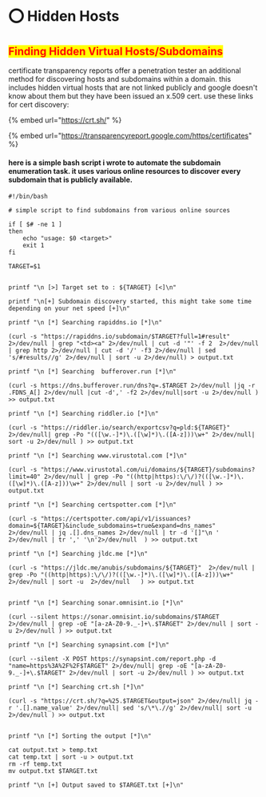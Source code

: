 # ⭕ Hidden Hosts

## <mark style="color:red;">Finding Hidden Virtual Hosts/Subdomains</mark>

certificate transparency reports offer a penetration tester an additional method for discovering hosts and subdomains within a domain. this includes hidden virtual hosts that are not linked publicly and google doesn't know about them but they have been issued an x.509 cert. use these links for cert discovery:

{% embed url="https://crt.sh/" %}

{% embed url="https://transparencyreport.google.com/https/certificates" %}

#### here is a simple bash script i wrote to automate the subdomain enumeration task. it uses various online resources to discover every subdomain that is publicly available. <a href="#here-is-a-simple-bash-script-i-wrote-to-automate-the-subdomain-enumeration-task-it-uses-various-onli" id="here-is-a-simple-bash-script-i-wrote-to-automate-the-subdomain-enumeration-task-it-uses-various-onli"></a>

```
#!/bin/bash

# simple script to find subdomains from various online sources

if [ $# -ne 1 ]
then
	echo "usage: $0 <target>"
	exit 1
fi

TARGET=$1


printf "\n [>] Target set to : ${TARGET} [<]\n"

printf "\n[+] Subdomain discovery started, this might take some time depending on your net speed [+]\n"

printf "\n [*] Searching rapiddns.io [*]\n"

(curl -s "https://rapiddns.io/subdomain/$TARGET?full=1#result" 2>/dev/null | grep "<td><a" 2>/dev/null | cut -d '"' -f 2  2>/dev/null | grep http 2>/dev/null | cut -d '/' -f3 2>/dev/null | sed 's/#results//g' 2>/dev/null | sort -u 2>/dev/null) > output.txt

printf "\n [*] Searching  bufferover.run [*]\n"

(curl -s https://dns.bufferover.run/dns?q=.$TARGET 2>/dev/null |jq -r .FDNS_A[] 2>/dev/null |cut -d',' -f2 2>/dev/null|sort -u 2>/dev/null ) >> output.txt

printf "\n [*] Searching riddler.io [*]\n"

(curl -s "https://riddler.io/search/exportcsv?q=pld:${TARGET}" 2>/dev/null| grep -Po "(([\w.-]*)\.([\w]*)\.([A-z]))\w+" 2>/dev/null| sort -u 2>/dev/null ) >> output.txt

printf "\n [*] Searching www.virustotal.com [*]\n"

(curl -s "https://www.virustotal.com/ui/domains/${TARGET}/subdomains?limit=40" 2>/dev/null | grep -Po "((http|https):\/\/)?(([\w.-]*)\.([\w]*)\.([A-z]))\w+" 2>/dev/null | sort -u 2>/dev/null ) >> output.txt

printf "\n [*] Searching certspotter.com [*]\n"

(curl -s "https://certspotter.com/api/v1/issuances?domain=${TARGET}&include_subdomains=true&expand=dns_names"  2>/dev/null | jq .[].dns_names 2>/dev/null | tr -d '[]"\n ' 2>/dev/null | tr ',' '\n'2>/dev/null  ) >> output.txt

printf "\n [*] Searching jldc.me [*]\n"

(curl -s "https://jldc.me/anubis/subdomains/${TARGET}"  2>/dev/null | grep -Po "((http|https):\/\/)?(([\w.-]*)\.([\w]*)\.([A-z]))\w+"  2>/dev/null | sort -u  2>/dev/null   ) >> output.txt


printf "\n [*] Searching sonar.omnisint.io [*]\n"

(curl --silent https://sonar.omnisint.io/subdomains/$TARGET 2>/dev/null | grep -oE "[a-zA-Z0-9._-]+\.$TARGET" 2>/dev/null | sort -u 2>/dev/null ) >> output.txt

printf "\n [*] Searching synapsint.com [*]\n"

(curl --silent -X POST https://synapsint.com/report.php -d "name=https%3A%2F%2F$TARGET" 2>/dev/null| grep -oE "[a-zA-Z0-9._-]+\.$TARGET" 2>/dev/null | sort -u 2>/dev/null ) >> output.txt

printf "\n [*] Searching crt.sh [*]\n"

(curl -s "https://crt.sh/?q=%25.$TARGET&output=json" 2>/dev/null| jq -r '.[].name_value' 2>/dev/null| sed 's/\*\.//g' 2>/dev/null| sort -u 2>/dev/null ) >> output.txt


printf "\n [*] Sorting the output [*]\n"

cat output.txt > temp.txt
cat temp.txt | sort -u > output.txt
rm -rf temp.txt 
mv output.txt $TARGET.txt

printf "\n [+] Output saved to $TARGET.txt [+]\n"
```
